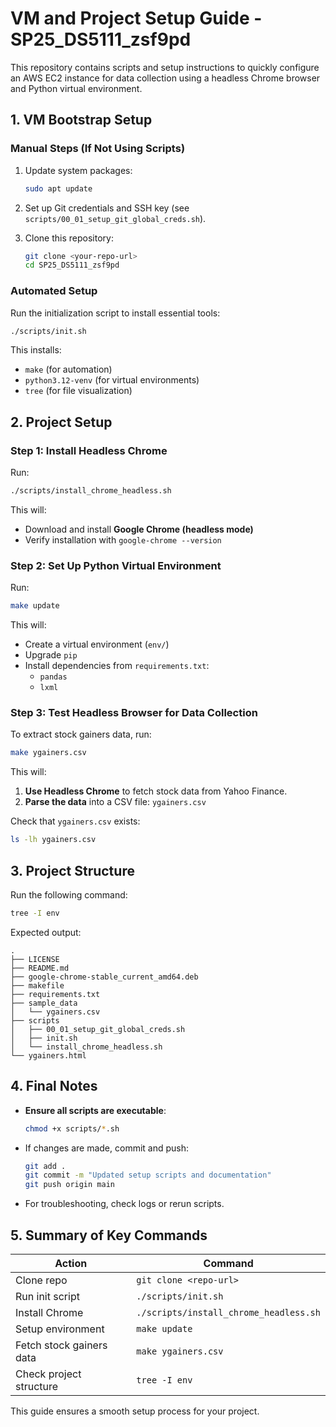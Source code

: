 # **VM and Project Setup Guide - SP25_DS5111_zsf9pd**  

This repository contains scripts and setup instructions to quickly configure an AWS EC2 instance for data collection using a headless Chrome browser and Python virtual environment.

## **1. VM Bootstrap Setup**

### **Manual Steps (If Not Using Scripts)**
1. Update system packages:

   ```bash
   sudo apt update
   ```
2. Set up Git credentials and SSH key (see `scripts/00_01_setup_git_global_creds.sh`).
3. Clone this repository:
   ```bash
   git clone <your-repo-url>
   cd SP25_DS5111_zsf9pd
   ```

### **Automated Setup**
Run the initialization script to install essential tools:
```bash
./scripts/init.sh
```
This installs:
- `make` (for automation)
- `python3.12-venv` (for virtual environments)
- `tree` (for file visualization)

## **2. Project Setup**

### **Step 1: Install Headless Chrome**
Run:
```bash
./scripts/install_chrome_headless.sh
```
This will:
- Download and install **Google Chrome (headless mode)**
- Verify installation with `google-chrome --version`

### **Step 2: Set Up Python Virtual Environment**
Run:
```bash
make update
```
This will:
- Create a virtual environment (`env/`)
- Upgrade `pip`
- Install dependencies from `requirements.txt`:
  - `pandas`
  - `lxml`

### **Step 3: Test Headless Browser for Data Collection**
To extract stock gainers data, run:
```bash
make ygainers.csv
```
This will:
1. **Use Headless Chrome** to fetch stock data from Yahoo Finance.
2. **Parse the data** into a CSV file: `ygainers.csv`

Check that `ygainers.csv` exists:
```bash
ls -lh ygainers.csv
```

## **3. Project Structure**
Run the following command:
```bash
tree -I env
```
Expected output:
```
.
├── LICENSE
├── README.md
├── google-chrome-stable_current_amd64.deb
├── makefile
├── requirements.txt
├── sample_data
│   └── ygainers.csv
├── scripts
│   ├── 00_01_setup_git_global_creds.sh
│   ├── init.sh
│   └── install_chrome_headless.sh
└── ygainers.html
```

## **4. Final Notes**
- **Ensure all scripts are executable**:
  ```bash
  chmod +x scripts/*.sh
  ```
- If changes are made, commit and push:
  ```bash
  git add .
  git commit -m "Updated setup scripts and documentation"
  git push origin main
  ```
- For troubleshooting, check logs or rerun scripts.

## **5. Summary of Key Commands**
| Action | Command |
|--------|---------|
| Clone repo | `git clone <repo-url>` |
| Run init script | `./scripts/init.sh` |
| Install Chrome | `./scripts/install_chrome_headless.sh` |
| Setup environment | `make update` |
| Fetch stock gainers data | `make ygainers.csv` |
| Check project structure | `tree -I env` |

This guide ensures a smooth setup process for your project.

